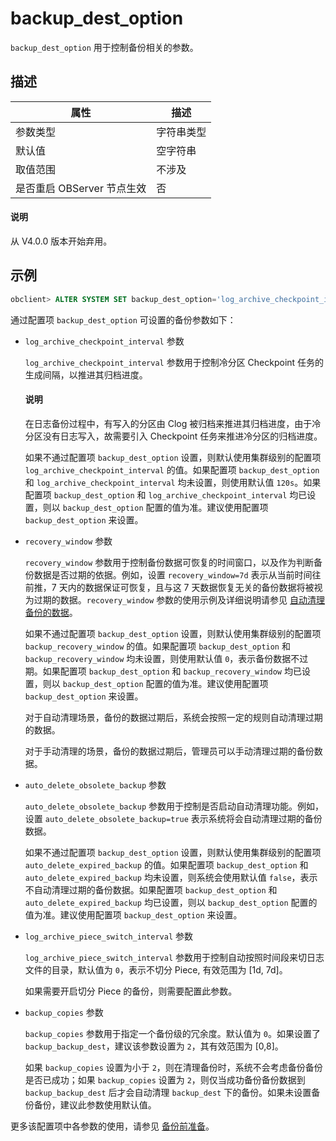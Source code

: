 # backup_dest_option

`backup_dest_option` 用于控制备份相关的参数。

## 描述

|        属性        |  描述   |
|------------------|-------|
| 参数类型             | 字符串类型 |
| 默认值              | 空字符串  |
| 取值范围             | 不涉及   |
| 是否重启 OBServer 节点生效 | 否     |

<main id="notice" type='explain'>
  <h4>说明</h4>
  <p>从 V4.0.0 版本开始弃用。</p>
</main>


## 示例

```sql
obclient> ALTER SYSTEM SET backup_dest_option='log_archive_checkpoint_interval=2m&log_archive_piece_switch_interval=1d&backup_copies=0';
```

通过配置项 `backup_dest_option` 可设置的备份参数如下：

* `log_archive_checkpoint_interval` 参数

   `log_archive_checkpoint_interval` 参数用于控制冷分区 Checkpoint 任务的生成间隔，以推进其归档进度。

  <main id="notice" type='explain'>
   <h4>说明</h4>
   <p>在日志备份过程中，有写入的分区由 Clog 被归档来推进其归档进度，由于冷分区没有日志写入，故需要引入 Checkpoint 任务来推进冷分区的归档进度。</p>
  </main>

   如果不通过配置项 `backup_dest_option` 设置，则默认使用集群级别的配置项 `log_archive_checkpoint_interval` 的值。如果配置项 `backup_dest_option` 和 `log_archive_checkpoint_interval` 均未设置，则使用默认值 `120s`。如果配置项 `backup_dest_option` 和 `log_archive_checkpoint_interval` 均已设置，则以 `backup_dest_option` 配置的值为准。建议使用配置项 `backup_dest_option` 来设置。

* `recovery_window` 参数

    `recovery_window` 参数用于控制备份数据可恢复的时间窗口，以及作为判断备份数据是否过期的依据。例如，设置 `recovery_window=7d` 表示从当前时间往前推，7 天内的数据保证可恢复，且与这 7 天数据恢复无关的备份数据将被视为过期的数据。`recovery_window` 参数的使用示例及详细说明请参见 [自动清理备份的数据](../../../9.high-data-availability/2.backup-and-restoration-management-1/3.back-up-data-at-the-cluster-level/7.automatically-delete-backed-up-data-1.md)。

    如果不通过配置项 `backup_dest_option` 设置，则默认使用集群级别的配置项 `backup_recovery_window` 的值。如果配置项 `backup_dest_option` 和 `backup_recovery_window` 均未设置，则使用默认值 `0`，表示备份数据不过期。如果配置项 `backup_dest_option` 和 `backup_recovery_window` 均已设置，则以 `backup_dest_option` 配置的值为准。建议使用配置项 `backup_dest_option` 来设置。

    对于自动清理场景，备份的数据过期后，系统会按照一定的规则自动清理过期的数据。

    对于手动清理的场景，备份的数据过期后，管理员可以手动清理过期的备份数据。

* `auto_delete_obsolete_backup` 参数

    `auto_delete_obsolete_backup` 参数用于控制是否启动自动清理功能。例如，设置 `auto_delete_obsolete_backup=true` 表示系统将会自动清理过期的备份数据。

    如果不通过配置项 `backup_dest_option` 设置，则默认使用集群级别的配置项 `auto_delete_expired_backup` 的值。如果配置项 `backup_dest_option` 和 `auto_delete_expired_backup` 均未设置，则系统会使用默认值 `false`，表示不自动清理过期的备份数据。如果配置项 `backup_dest_option` 和 `auto_delete_expired_backup` 均已设置，则以 `backup_dest_option` 配置的值为准。建议使用配置项 `backup_dest_option` 来设置。

* `log_archive_piece_switch_interval` 参数

    `log_archive_piece_switch_interval` 参数用于控制自动按照时间段来切日志文件的目录，默认值为 `0`，表示不切分 Piece, 有效范围为 \[1d, 7d]。

    如果需要开启切分 Piece 的备份，则需要配置此参数。

* `backup_copies` 参数

    `backup_copies` 参数用于指定一个备份级的冗余度。默认值为 `0`。如果设置了 `backup_backup_dest`，建议该参数设置为 `2`，其有效范围为 \[0,8]。

    如果 `backup_copies` 设置为小于 `2`，则在清理备份时，系统不会考虑备份备份是否已成功；如果 `backup_copies` 设置为 `2`，则仅当成功备份备份数据到 `backup_backup_dest` 后才会自动清理 `backup_dest` 下的备份。如果未设置备份备份，建议此参数使用默认值。

更多该配置项中各参数的使用，请参见 [备份前准备](../../../9.high-data-availability/2.backup-and-restoration-management-1/3.back-up-data-at-the-cluster-level/1.backup-by-using-the-command-line-1/1.preparation-before-backup.md)。

